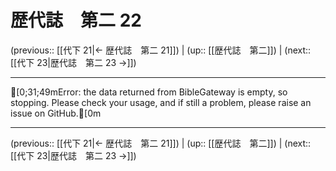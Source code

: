 # 歴代誌　第二 22

(previous:: [[代下 21|← 歴代誌　第二 21]]) | (up:: [[歴代誌　第二]]) | (next:: [[代下 23|歴代誌　第二 23 →]])

***
[0;31;49mError: the data returned from BibleGateway is empty, so stopping. Please check your usage, and if still a problem, please raise an issue on GitHub.[0m

***

(previous:: [[代下 21|← 歴代誌　第二 21]]) | (up:: [[歴代誌　第二]]) | (next:: [[代下 23|歴代誌　第二 23 →]])
